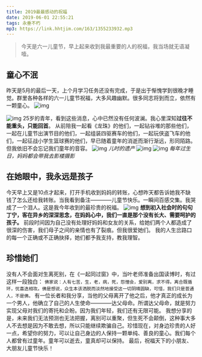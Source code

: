 ```yaml
---
title: 2019最最感动的祝福
date: 2019-06-01 22:55:21
tags: 永垂不朽
mp3: https://link.hhtjim.com/163/1355233932.mp3
---
```


> 今天是六一儿童节，早上起来收到我最重要的人的祝福，我当场就无语凝噎。

## 童心不泯

昨天是5月的最后一天，上个月学习任务还没有完成，于是出于惭愧学到很晚才睡觉。群里各种各样的六一儿童节祝福，大多风趣幽默。很多同志将到而立，依然有一颗童心。
![img](https://blog.colorful3.com/2019/06/01/touch-me-2019/WX20190601-105521.png)

![img](https://blog.colorful3.com/2019/06/01/touch-me-2019/WX20190601-105803.png)
25岁的青年，看到这些消息，心中已然没有任何波澜。我心里深知**过往不能重头，只能回首**。
从前陪我一起看《龙珠》的他们，一起钻谷堆的那些他们，一起在儿童节出演节目的他们，一起组装四驱赛车的他们，一起玩侠盗飞车的他们，一起征战小学生篮球赛的他们，早已随着童年的消逝而渐行渐远，形同陌路。但我依旧不会忘记我们童年的音容。
![img](https://blog.colorful3.com/2019/06/01/touch-me-2019/IMG_1517.JPG)
*儿时的遗产*
![img](https://blog.colorful3.com/2019/06/01/touch-me-2019/IMG_1520.JPG)
![img](https://blog.colorful3.com/2019/06/01/touch-me-2019/IMG_1518.JPG)
*每年过生日，妈妈都会带我去影楼摄影*

## 在她眼中，我永远是孩子

今天早上又是10点才起来，打开手机收到妈妈的转账，心想昨天都告诉她我不缺钱了怎么还给我转账。当我看到备注————儿童节快乐。一瞬间百感交集。我哭成了一个泪人。这是我今年收到的最珍贵的祝福。
![img](https://blog.colorful3.com/2019/06/01/touch-me-2019/WX20190601-115959.png)
**想到初入社会时的句句丁宁，客在异乡的深深思念，在妈妈心中，我们一直是那个没有长大、需要呵护的孩子。**
前段时间因为自己没有处理好妈妈和女友的关系，给她们两个人都造成了很深的伤害，我们母子之间的亲情也有了裂痕。但我很爱她们。
我的人生岔路口的每一个正确或不正确抉择，她们都予我支持，教我理智。

## 珍惜她们

没有人不会面对生离死别，在《一起同过窗》中，当叶老师准备出国读博时，有过这样一段独白：
`佛家说：人有七苦，生，老，病，死，怨憎会，爱别离，求不得。离合既循环，忧喜迭相攻。佛是想说，众生本该洒脱而淡然地接受这一切阴晴圆缺，可惜，我们只是普通人，不是佛。`
有一位长者和我分享，当他的父母离开了他之后，他才真正的成长为一个男人，他确立了自己的人生使命————达父母命。所谓达父母命，就是努力实现父母对我们的寄托和企盼。因为我们年轻，我们还有无限可能。
我想分享的是，未来我们无法预测也无法把握，离别可以重聚，但生死不会颠倒，这种事大多人不去想是因为不敢去想，所以只能继续欺骗自己。珍惜现在，对身边珍贵的人好一点，希望你的努力，可以让自己身边的人保持一颗单纯、善良的童心。我们每个人都曾有过童年。童年可以逝去，童真却可以保持。
最后，祝福天下的小朋友、大朋友儿童节快乐！